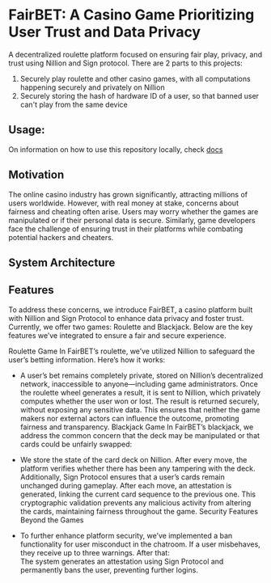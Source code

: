 # FairBET: A Casino Game Prioritizing User Trust and Data Privacy
A decentralized roulette platform focused on ensuring fair play, privacy, and trust using Nillion and Sign protocol. 
There are 2 parts to this projects:
1. Securely play roulette and other casino games, with all computations happening securely and privately on Nillion
2. Securely storing the hash of hardware ID of a user, so that banned user can't play from the same device

## Usage:
On information on how to use this repository locally, check [docs](./docs/usage.md)

## Motivation
The online casino industry has grown significantly, attracting millions of users worldwide. However, with real money at stake, concerns about fairness and cheating often arise. 
Users may worry whether the games are manipulated or if their personal data is secure. Similarly, game developers face the challenge of ensuring trust in their platforms while combating potential hackers and cheaters.

## System Architecture

## Features
To address these concerns, we introduce FairBET, a casino platform built with Nillion and Sign Protocol to enhance data privacy and foster trust. Currently, we offer two games: Roulette and Blackjack. Below are the key features we’ve integrated to ensure a fair and secure experience.

Roulette Game
In FairBET’s roulette, we’ve utilized Nillion to safeguard the user’s betting information. Here’s how it works:

 - A user’s bet remains completely private, stored on Nillion’s decentralized network, inaccessible to anyone—including game administrators.
Once the roulette wheel generates a result, it is sent to Nillion, which privately computes whether the user won or lost.
The result is returned securely, without exposing any sensitive data. This ensures that neither the game makers nor external actors can influence the outcome, promoting fairness and transparency.
Blackjack Game
In FairBET’s blackjack, we address the common concern that the deck may be manipulated or that cards could be unfairly swapped:

 - We store the state of the card deck on Nillion. After every move, the platform verifies whether there has been any tampering with the deck.
Additionally, Sign Protocol ensures that a user’s cards remain unchanged during gameplay. After each move, an attestation is generated, linking the current card sequence to the previous one. This cryptographic validation prevents any malicious activity from altering the cards, maintaining fairness throughout the game.
Security Features Beyond the Games

- To further enhance platform security, we’ve implemented a ban functionality for user misconduct in the chatroom. If a user misbehaves, they receive up to three warnings. After that:<br>
The system generates an attestation using Sign Protocol and permanently bans the user, preventing further logins.